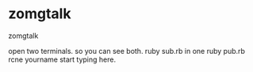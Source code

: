 zomgtalk
========

zomgtalk

open two terminals. so you can see both.
ruby sub.rb in one
ruby pub.rb rcne yourname
start typing here.
